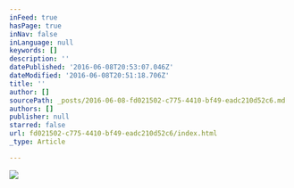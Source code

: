 ```yaml
---
inFeed: true
hasPage: true
inNav: false
inLanguage: null
keywords: []
description: ''
datePublished: '2016-06-08T20:53:07.046Z'
dateModified: '2016-06-08T20:51:18.706Z'
title: ''
author: []
sourcePath: _posts/2016-06-08-fd021502-c775-4410-bf49-eadc210d52c6.md
authors: []
publisher: null
starred: false
url: fd021502-c775-4410-bf49-eadc210d52c6/index.html
_type: Article

---
```

![](https://the-grid-user-content.s3-us-west-2.amazonaws.com/41871f1b-10df-49a5-ab06-7e2b48a56768.jpg)